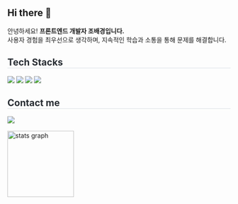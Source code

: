 <h2>Hi there 👋</h2>
안녕하세요! <b>프론트엔드 개발자 조배경입니다.</b><br/>
사용자 경험을 최우선으로 생각하며, 지속적인 학습과 소통을 통해 문제를 해결합니다.

<h2 style="border-bottom: 1px solid #d8dee4; color: #282d33;"> Tech Stacks </h2>

<img src="https://img.shields.io/badge/Javascript-F7DF1E?style=flat-square&logo=Javascript&logoColor=white"> <img src="https://img.shields.io/badge/Typescript-3178C6?style=flat-square&logo=Typescript&logoColor=white"> <img src="https://img.shields.io/badge/React-61DAFB?style=flat-square&logo=React&logoColor=white"> <img src="https://img.shields.io/badge/Next.js-000000?style=flat-square&logo=Next.js&logoColor=white">  


<h2 style="border-bottom: 1px solid #d8dee4; color: #282d33;"> Contact me </h2>
<div style="text-align: left;">
     <a href=mailto:beth0929@naver.com> <img src="https://img.shields.io/badge/Naver-03C75A?style=for-the-badge&logo=Naver&logoColor=white&link=mailto:beth0929@naver.com"> </a>
  </div>
<br> 

<img src="https://github-readme-stats.vercel.app/api?username=baegyeong&hide_title=false&hide_rank=false&show_icons=true&include_all_commits=true&count_private=true&disable_animations=false&locale=en&hide_border=false&order=1" height="150" alt="stats graph"  />
